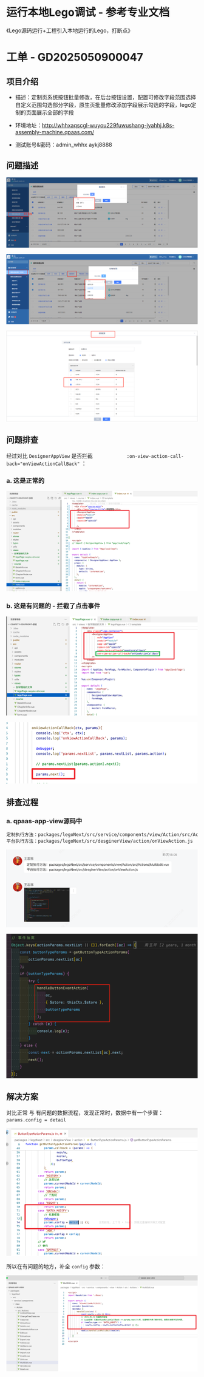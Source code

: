 

# 运行本地Lego调试 - 参考专业文档

《Lego源码运行+工程引入本地运行的Lego，打断点》



# 工单 - GD2025050900047



## 项目介绍

* 描述：定制页系统按钮批量修改，在后台按钮设置，配置可修改字段范围选择自定义范围勾选部分字段，原生页批量修改添加字段展示勾选的字段，lego定制的页面展示全部的字段

* 环境地址：http://whhxaqscgl-wuyou229fuwushang-jyahhj.k8s-assembly-machine.qpaas.com/

* 测试账号&密码：admin_whhx aykj8888



## 问题描述

![](images/001.png)

![](images/002.png)

![](images/003.png)





## 问题排查

经过对比 `DesignerAppView` 是否拦截 `            :on-view-action-call-back="onViewActionCallBack"` ：



### a. 这是正常的

![](images/004.png)



### b. 这是有问题的 - 拦截了点击事件

![](images/005.png)

![](images/006.png)



## 排查过程

### a. qpaas-app-view源码中

```sh
定制执行方法：packages/legoNext/src/service/components/view/Action/src/Actions/MultiEdit.vue
平台执行方法：packages/legoNext/src/desginerView/action/onViewAction.js
```

![](images/007.png)

![](images/008.png)



## 解决方案

对比正常 与 有问题的数据流程，发现正常时，数据中有一个步骤：`params.config = detail`

![](images/009.png)



所以在有问题的地方，补全 `config` 参数：

![](images/010.png)

